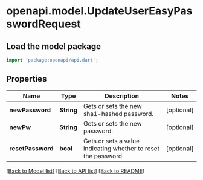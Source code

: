 # openapi.model.UpdateUserEasyPasswordRequest

## Load the model package
```dart
import 'package:openapi/api.dart';
```

## Properties
Name | Type | Description | Notes
------------ | ------------- | ------------- | -------------
**newPassword** | **String** | Gets or sets the new sha1-hashed password. | [optional] 
**newPw** | **String** | Gets or sets the new password. | [optional] 
**resetPassword** | **bool** | Gets or sets a value indicating whether to reset the password. | [optional] 

[[Back to Model list]](../README.md#documentation-for-models) [[Back to API list]](../README.md#documentation-for-api-endpoints) [[Back to README]](../README.md)


